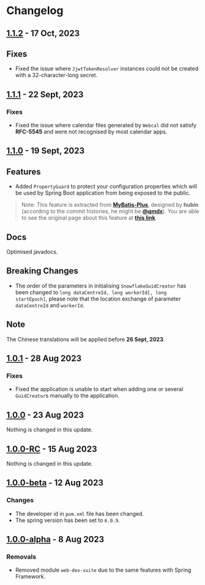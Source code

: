 # Changelog

## [1.1.2](https://github.com/CodeCraftersCN/jdevkit/releases/tag/v1.1.2) - 17 Oct, 2023

## Fixes

- Fixed the issue where `JjwtTokenResolver` instances could not be created with a 32-character-long secret.

## [1.1.1](https://github.com/CodeCraftersCN/jdevkit/releases/tag/v1.1.1) - 22 Sept, 2023

### Fixes

- Fixed the issue where calendar files generated by `Webcal` did not satisfy **RFC-5545** and were not recognised by most calendar apps.

## [1.1.0](https://github.com/CodeCraftersCN/jdevkit/releases/tag/v1.1.0) - 19 Sept, 2023

## Features

- Added `PropertyGuard` to protect your configuration properties which will be used by Spring Boot application from being exposed to the public.
> Note:
> This feature is extracted from [**MyBatis-Plus**](https://github.com/baomidou/mybatis-plus), designed by **hubin** (according to the commit histories, he might be [**@qmdx**](https://github.com/qmdx)).
> You are able to see the original page about this feature at [**this link**](https://baomidou.com/pages/e0a5ce/).

## Docs

Optimised javadocs.

## Breaking Changes

- The order of the parameters in initialising `SnowflakeGuidCreator` has been changed to `long dataCentreId, long workerId[, long startEpoch]`, please note that the location exchange of parameter `dataCentreId` and `workerId`.

## Note

The Chinese translations will be applied before **26 Sept, 2023**.

## [1.0.1](https://github.com/CodeCraftersCN/jdevkit/releases/tag/v1.0.1) - 28 Aug 2023

### Fixes

- Fixed the application is unable to start when adding one or several `GuidCreator`s manually to the application.

## [1.0.0](https://github.com/CodeCraftersCN/jdevkit/releases/tag/v1.0.0) - 23 Aug 2023

Nothing is changed in this update.

## [1.0.0-RC](https://github.com/CodeCraftersCN/jdevkit/releases/tag/v1.0.0-RC) - 15 Aug 2023

Nothing is changed in this update.

## [1.0.0-beta](https://github.com/CodeCraftersCN/jdevkit/releases/tag/v1.0.0-beta) - 12 Aug 2023

### Changes

- The developer id in `pom.xml` file has been changed.
- The spring version has been set to `6.0.9`.

## [1.0.0-alpha](https://github.com/CodeCraftersCN/jdevkit/releases/tag/v1.0.0-alpha) - 8 Aug 2023

### Removals

- Removed module `web-dev-suite` due to the same features with Spring Framework.